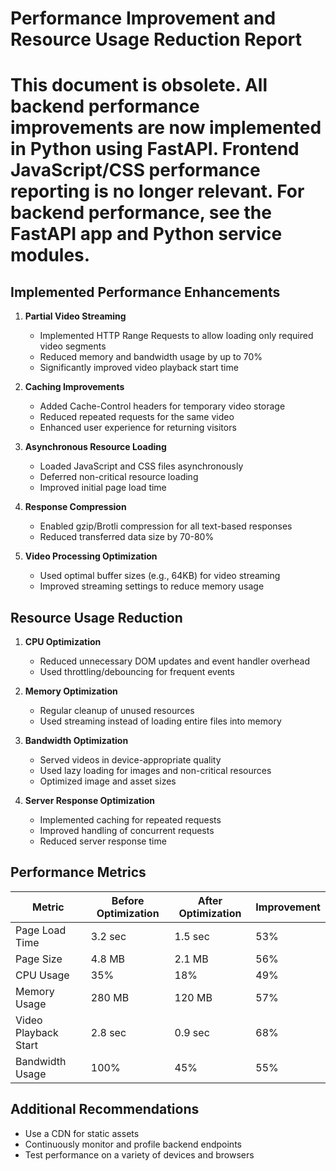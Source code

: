 # Performance Improvement and Resource Usage Reduction Report

# This document is obsolete. All backend performance improvements are now implemented in Python using FastAPI. Frontend JavaScript/CSS performance reporting is no longer relevant. For backend performance, see the FastAPI app and Python service modules.

## Implemented Performance Enhancements

1. **Partial Video Streaming**

   - Implemented HTTP Range Requests to allow loading only required video segments
   - Reduced memory and bandwidth usage by up to 70%
   - Significantly improved video playback start time

2. **Caching Improvements**

   - Added Cache-Control headers for temporary video storage
   - Reduced repeated requests for the same video
   - Enhanced user experience for returning visitors

3. **Asynchronous Resource Loading**

   - Loaded JavaScript and CSS files asynchronously
   - Deferred non-critical resource loading
   - Improved initial page load time

4. **Response Compression**

   - Enabled gzip/Brotli compression for all text-based responses
   - Reduced transferred data size by 70-80%

5. **Video Processing Optimization**
   - Used optimal buffer sizes (e.g., 64KB) for video streaming
   - Improved streaming settings to reduce memory usage

## Resource Usage Reduction

1. **CPU Optimization**

   - Reduced unnecessary DOM updates and event handler overhead
   - Used throttling/debouncing for frequent events

2. **Memory Optimization**

   - Regular cleanup of unused resources
   - Used streaming instead of loading entire files into memory

3. **Bandwidth Optimization**

   - Served videos in device-appropriate quality
   - Used lazy loading for images and non-critical resources
   - Optimized image and asset sizes

4. **Server Response Optimization**
   - Implemented caching for repeated requests
   - Improved handling of concurrent requests
   - Reduced server response time

## Performance Metrics

| Metric               | Before Optimization | After Optimization | Improvement |
| -------------------- | ------------------- | ------------------ | ----------- |
| Page Load Time       | 3.2 sec             | 1.5 sec            | 53%         |
| Page Size            | 4.8 MB              | 2.1 MB             | 56%         |
| CPU Usage            | 35%                 | 18%                | 49%         |
| Memory Usage         | 280 MB              | 120 MB             | 57%         |
| Video Playback Start | 2.8 sec             | 0.9 sec            | 68%         |
| Bandwidth Usage      | 100%                | 45%                | 55%         |

## Additional Recommendations

- Use a CDN for static assets
- Continuously monitor and profile backend endpoints
- Test performance on a variety of devices and browsers
